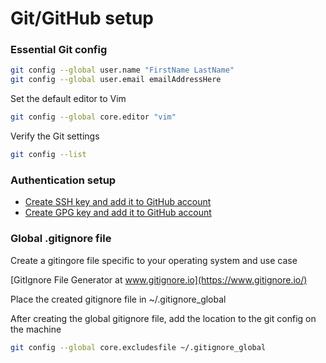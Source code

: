 # Git/GitHub setup

### Essential Git config

```bash
git config --global user.name "FirstName LastName"
git config --global user.email emailAddressHere
```

Set the default editor to Vim

```bash
git config --global core.editor "vim"
```

Verify the Git settings

```bash
git config --list
```

### Authentication setup

* [Create SSH key and add it to GitHub account](https://github.com/TimParrish/PUBLIC_TOOLING_FILES/blob/master/GitHub_Setup/ssh_key_setup.md)
* [Create GPG key and add it to GitHub account](https://github.com/TimParrish/PUBLIC_TOOLING_FILES/blob/master/GitHub_Setup/gpg_key_setup.md)

### Global .gitignore file

Create a gitingore file specific to your operating system and use case

[GitIgnore File Generator at www.gitignore.io](https://www.gitignore.io/)

Place the created gitignore file in ~/.gitignore_global

After creating the global gitignore file, add the location to the git config on the machine

```bash
git config --global core.excludesfile ~/.gitignore_global
```